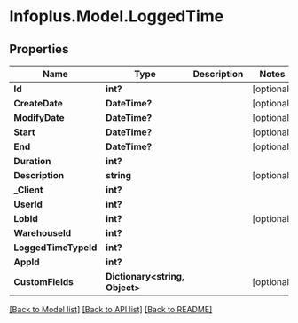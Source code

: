 # Infoplus.Model.LoggedTime
## Properties

Name | Type | Description | Notes
------------ | ------------- | ------------- | -------------
**Id** | **int?** |  | [optional] 
**CreateDate** | **DateTime?** |  | [optional] 
**ModifyDate** | **DateTime?** |  | [optional] 
**Start** | **DateTime?** |  | [optional] 
**End** | **DateTime?** |  | [optional] 
**Duration** | **int?** |  | 
**Description** | **string** |  | [optional] 
**_Client** | **int?** |  | 
**UserId** | **int?** |  | 
**LobId** | **int?** |  | [optional] 
**WarehouseId** | **int?** |  | 
**LoggedTimeTypeId** | **int?** |  | 
**AppId** | **int?** |  | 
**CustomFields** | **Dictionary&lt;string, Object&gt;** |  | [optional] 

[[Back to Model list]](../README.md#documentation-for-models) [[Back to API list]](../README.md#documentation-for-api-endpoints) [[Back to README]](../README.md)

